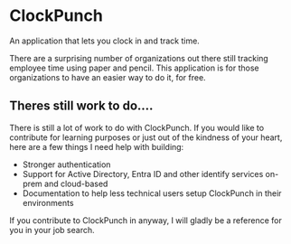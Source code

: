 # ClockPunch
An application that lets you clock in and track time.

There are a surprising number of organizations out there still tracking employee time using paper and pencil. This application is for those organizations to have an easier way to do it, for free. 

## Theres still work to do....

There is still a lot of work to do with ClockPunch. If you would like to contribute for learning purposes or just out of the kindness of your heart, here are a few things I need help with building: 

- Stronger authentication
- Support for Active Directory, Entra ID and other identify services on-prem and cloud-based
- Documentation to help less technical users setup ClockPunch in their environments

If you contribute to ClockPunch in anyway, I will gladly be a reference for you in your job search. 
